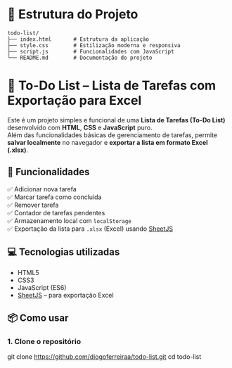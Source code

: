 # 📁 Estrutura do Projeto

```
todo-list/
├── index.html       # Estrutura da aplicação
├── style.css        # Estilização moderna e responsiva
├── script.js        # Funcionalidades com JavaScript
└── README.md        # Documentação do projeto

```

# 📝 To-Do List – Lista de Tarefas com Exportação para Excel

Este é um projeto simples e funcional de uma **Lista de Tarefas (To-Do List)** desenvolvido com **HTML**, **CSS** e **JavaScript** puro.  
Além das funcionalidades básicas de gerenciamento de tarefas, permite **salvar localmente** no navegador e **exportar a lista em formato Excel (.xlsx)**.

## 🚀 Funcionalidades

✅ Adicionar nova tarefa  
✅ Marcar tarefa como concluída  
✅ Remover tarefa  
✅ Contador de tarefas pendentes  
✅ Armazenamento local com `localStorage`  
✅ Exportação da lista para `.xlsx` (Excel) usando [SheetJS](https://sheetjs.com/)

## 💻 Tecnologias utilizadas

- HTML5
- CSS3
- JavaScript (ES6)
- [SheetJS](https://github.com/SheetJS/sheetjs) – para exportação Excel

## 📦 Como usar

### 1. Clone o repositório

git clone https://github.com/diogoferreiraa/todo-list.git
cd todo-list
